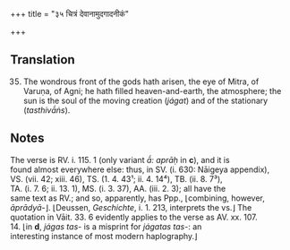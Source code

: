 +++
title = "३५ चित्रं देवानामुदगादनीकं"

+++
## Translation
35. The wondrous front of the gods hath arisen, the eye of Mitra, of  
Varuṇa, of Agni; he hath filled heaven-and-earth, the atmosphere; the  
sun is the soul of the moving creation (*jágat*) and of the stationary  
(*tasthivā́ṅs*).

## Notes
The verse is RV. i. 115. 1 (only variant *ā́: aprāḥ* in **c**), and it is  
found almost everywhere else: thus, in SV. (i. 630: Nāigeya appendix),  
VS. (vii. 42; xiii. 46), TS. (1. 4. 43¹; ii. 4. 14⁴), TB. (ii. 8. 7³),  
TA. (i. 7. 6; ii. 13. 1), MS. (i. 3. 37), AA. (iii. 2. 3); all have the  
same text as RV.; and so, apparently, has Ppp., ⌊combining, however,  
*āprādyā-*⌋. ⌊Deussen, *Geschichte*, i. 1. 213, interprets the vs.⌋ The  
quotation in Vāit. 33. 6 evidently applies to the verse as AV. xx. 107.  
14. ⌊in **d**, *jágas tas-* is a misprint for *jágatas tas-*: an  
interesting instance of most modern haplography.⌋
